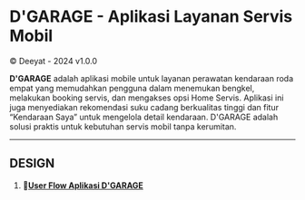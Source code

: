 # D'GARAGE - Aplikasi Layanan Servis Mobil
© Deeyat - 2024 v1.0.0

**D'GARAGE** adalah aplikasi mobile untuk layanan perawatan kendaraan roda empat yang memudahkan pengguna dalam menemukan bengkel, melakukan booking servis, dan mengakses opsi Home Servis. Aplikasi ini juga menyediakan rekomendasi suku cadang berkualitas tinggi dan fitur “Kendaraan Saya” untuk mengelola detail kendaraan. D'GARAGE adalah solusi praktis untuk kebutuhan servis mobil tanpa kerumitan.

---

## DESIGN

1. 👤[**User Flow Aplikasi D'GARAGE**](https://www.canva.com/design/DAGWh3ikJBI/IfB1sxdotmGhY4j7Cj2yTA/edit?utm_content=DAGWh3ikJBI&utm_campaign=designshare&utm_medium=link2&utm_source=sharebutton)
